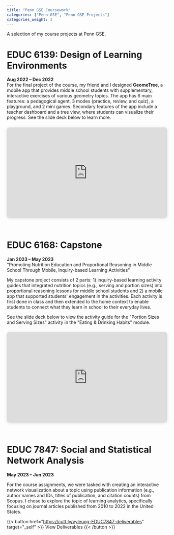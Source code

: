 ```yaml
---
title: "Penn GSE Coursework"
categories: ["Penn GSE", "Penn GSE Projects"]
categories_weight: 3
---
```

A selection of my course projects at Penn GSE.

# EDUC 6139: Design of Learning Environments
**Aug 2022 – Dec 2022**  
For the final project of the course, my friend and I designed **GeomeTree**, a mobile app that provides middle school students with supplementary, interactive exercises of various geometry topics. The app has 6 main features: a pedagogical agent, 3 modes (practice, review, and quiz), a playground, and 2 mini games. Secondary features of the app include a teacher dashboard and a tree view, where students can visualize their progress. See the slide deck below to learn more.

<div style="position: relative; width: 100%; height: 0; padding-top: 56.2500%;
 padding-bottom: 0; box-shadow: 0 2px 8px 0 rgba(63,69,81,0.16); margin-top: 1.6em; margin-bottom: 0.9em; overflow: hidden;
 border-radius: 8px; will-change: transform;">
  <iframe loading="lazy" style="position: absolute; width: 100%; height: 100%; top: 0; left: 0; border: none; padding: 0;margin: 0;"
    src="https://docs.google.com/presentation/d/e/2PACX-1vR5iPp3yylbEYNa8nLpWdGqvW-3I-ef5UK59mNk9Ed4904rxi_uGuPeSij7YSYT4JENdQ3h9TgCgChB/embed" allowfullscreen="allowfullscreen" allow="fullscreen">
  </iframe>
</div>

<br>

# EDUC 6168: Capstone
**Jan 2023 – May 2023**  
"Promoting Nutrition Education and Proportional Reasoning in Middle School Through Mobile, Inquiry-based Learning Activities"

My capstone project consists of 2 parts: 1) inquiry-based learning activity guides that integrated nutrition topics (e.g., serving and portion sizes) into proportional reasoning lessons for middle school students and 2) a mobile app that supported students' engagement in the activities. Each activity is first done in class and then extended to the home context to enable students to connect what they learn in school to their everyday lives. 

See the slide deck below to view the activity guide for the "Portion Sizes and Serving Sizes" activity in the "Eating & Drinking Habits" module.

<div style="position: relative; width: 100%; height: 0; padding-top: 56.2500%;
 padding-bottom: 0; box-shadow: 0 2px 8px 0 rgba(63,69,81,0.16); margin-top: 1.6em; margin-bottom: 0.9em; overflow: hidden;
 border-radius: 8px; will-change: transform;">
  <iframe loading="lazy" style="position: absolute; width: 100%; height: 100%; top: 0; left: 0; border: none; padding: 0;margin: 0;"
    src="https:&#x2F;&#x2F;www.canva.com&#x2F;design&#x2F;DAFpfTakEAE&#x2F;view?embed" allowfullscreen="allowfullscreen" allow="fullscreen">
  </iframe>
</div>

<br>

# EDUC 7847: Social and Statistical Network Analysis
**May 2023 – Jun 2023**

For the course assignments, we were tasked with creating an interactive network visualization about a topic using publication information (e.g., author names and IDs, titles of publication, and citation counts) from Scopus. I chose to explore the topic of learning analytics, specifically focusing on journal articles published from 2010 to 2022 in the United States.

{{< button href="https://cutt.ly/vyleung-EDUC7847-deliverables" target="_self" >}}
View Deliverables
{{< /button >}}
